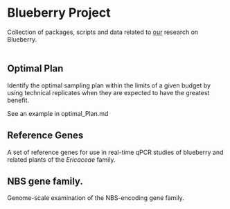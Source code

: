 # Blueberry Project

Collection of packages, scripts and data related to [our](http://www.ars.usda.gov/pandp/people/people.htm?personid=4849) research on Blueberry.  
<br>

## Optimal Plan  
Identify the optimal sampling plan within the limits of a given budget by using technical replicates when they are expected to have the greatest benefit. 

See an example in optimal_Plan.md

## Reference Genes  
A set of reference genes for use in real-time qPCR studies of blueberry and related plants of the *Ericaceae* family.

## NBS gene family.
Genome-scale examination of the NBS-encoding gene family.
